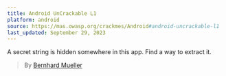 ```yaml
---
title: Android UnCrackable L1
platform: android
source: https://mas.owasp.org/crackmes/Android#android-uncrackable-l1
last_updated: September 29, 2023
---
```


A secret string is hidden somewhere in this app. Find a way to extract it.

> By [Bernhard Mueller](https://github.com/muellerberndt "Bernhard Mueller")
